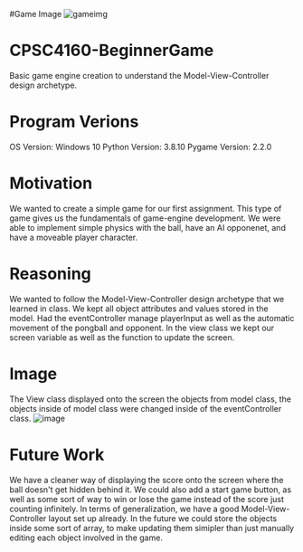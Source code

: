 #Game Image
![gameimg](https://user-images.githubusercontent.com/100445003/222320085-9e86e8fa-c0b5-4e6a-b2cd-4509917317c5.png)
# CPSC4160-BeginnerGame
Basic game engine creation to understand the Model-View-Controller design archetype. 

# Program Verions
OS Version: Windows 10
Python Version: 3.8.10
Pygame Version: 2.2.0

# Motivation
We wanted to create a simple game for our first assignment. This type of game gives us the fundamentals of game-engine development. We were able to implement simple physics with the ball, have an AI opponenet, and have a moveable player character. 

# Reasoning
We wanted to follow the Model-View-Controller design archetype that we learned in class. We kept all object attributes and values stored in the model. Had the eventController manage playerInput as well as the automatic movement of the pongball and opponent. In the view class we kept our screen variable as well as the function to update the screen. 

# Image
The View class displayed onto the screen the objects from model class, the objects inside of model class were changed inside of the eventController class. 
![image](https://user-images.githubusercontent.com/100445003/222320064-ba1c9a10-b834-41fa-9c44-a1aef786be91.png)

# Future Work
We have a cleaner way of displaying the score onto the screen where the ball doesn't get hidden behind it. We could also add a start game button, as well as some sort of way to win or lose the game instead of the score just counting infinitely. In terms of generalization, we have a good Model-View-Controller layout set up already. In the future we could store the objects inside some sort of array, to make updating them simipler than just manually editing each object involved in the game. 
